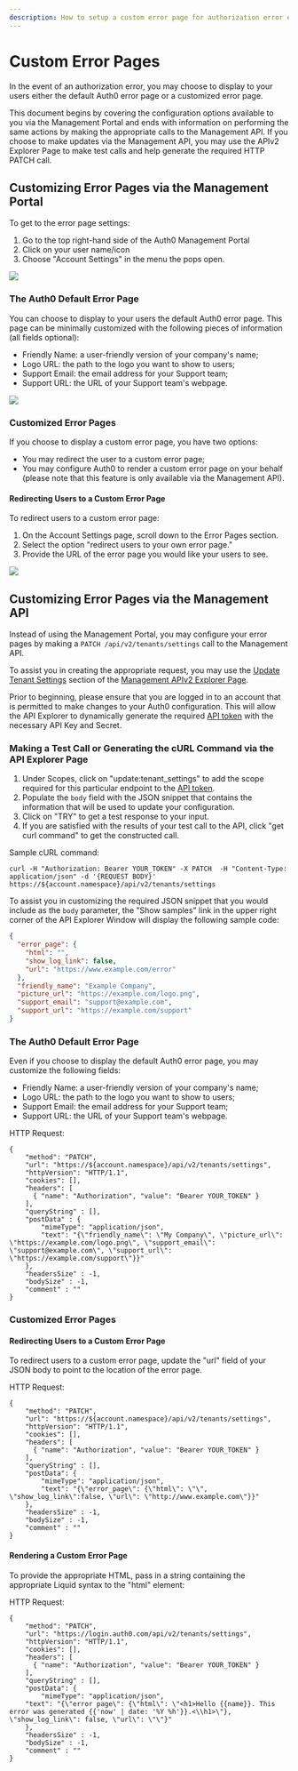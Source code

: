 ```yaml
---
description: How to setup a custom error page for authorization error events.
---
```


# Custom Error Pages

In the event of an authorization error, you may choose to display to your users either the default Auth0 error page or a customized error page.

This document begins by covering the configuration options available to you via the Management Portal and ends with information on performing the same actions by making the appropriate calls to the Management API. If you choose to make updates via the Management API, you may use the APIv2 Explorer Page to make test calls and help generate the required HTTP PATCH call.

## Customizing Error Pages via the Management Portal

To get to the error page settings:

1.  Go to the top right-hand side of the Auth0 Management Portal
2.  Click on your user name/icon
3.  Choose "Account Settings" in the menu the pops open.

![](/media/articles/error-pages/account-settings.png)

### The Auth0 Default Error Page

You can choose to display to your users the default Auth0 error page. This page can be minimally customized with the following pieces of information (all fields optional):

-  Friendly Name: a user-friendly version of your company's name;
-  Logo URL: the path to the logo you want to show to users;
-  Support Email: the email address for your Support team;
-  Support URL: the URL of your Support team's webpage.

![](/media/articles/error-pages/error-page-settings.png)

### Customized Error Pages

If you choose to display a custom error page, you have two options:

-  You may redirect the user to a custom error page;
-  You may configure Auth0 to render a custom error page on your behalf (please note that this feature is only available via the Management API).

#### Redirecting Users to a Custom Error Page

To redirect users to a custom error page:

1.  On the Account Settings page, scroll down to the Error Pages section.
2.  Select the option "redirect users to your own error page."
3.  Provide the URL of the error page you would like your users to see.

![](/media/articles/error-pages/redirect-error-page.png)

## Customizing Error Pages via the Management API

Instead of using the Management Portal, you may configure your error pages by making a `PATCH /api/v2/tenants/settings` call to the Management API.

To assist you in creating the appropriate request, you may use the [Update Tenant Settings](/api/v2#!/Tenants/patch_settings) section of the [Management APIv2 Explorer Page](/api/v2).

Prior to beginning, please ensure that you are logged in to an account that is permitted to make changes to your Auth0 configuration. This will allow the API Explorer to dynamically generate the required [API token](/api/v2/tokens) with the necessary API Key and Secret.

### Making a Test Call or Generating the cURL Command via the API Explorer Page

1.  Under Scopes, click on "update:tenant_settings" to add the scope required for this particular endpoint to the [API token](/api/v2/tokens).
2.  Populate the `body` field with the JSON snippet that contains the information that will be used to update your configuration.
3.  Click on "TRY" to get a test response to your input.
4.  If you are satisfied with the results of your test call to the API, click "get curl command" to get the constructed call.

Sample cURL command:

```text
curl -H "Authorization: Bearer YOUR_TOKEN" -X PATCH  -H "Content-Type: application/json" -d '{REQUEST BODY}' https://${account.namespace}/api/v2/tenants/settings
```

To assist you in customizing the required JSON snippet that you would include as the `body` parameter, the "Show samples" link in the upper right corner of the API Explorer Window will display the following sample code:

```json
{
  "error_page": {
    "html": "",
    "show_log_link": false,
    "url": "https://www.example.com/error"
  },
  "friendly_name": "Example Company",
  "picture_url": "https://example.com/logo.png",
  "support_email": "support@example.com",
  "support_url": "https://example.com/support"
}
```

### The Auth0 Default Error Page

Even if you choose to display the default Auth0 error page, you may customize the following fields:

-  Friendly Name: a user-friendly version of your company's name;
-  Logo URL: the path to the logo you want to show to users;
-  Support Email: the email address for your Support team;
-  Support URL: the URL of your Support team's webpage.

HTTP Request:

```har
{
    "method": "PATCH",
    "url": "https://${account.namespace}/api/v2/tenants/settings",
    "httpVersion": "HTTP/1.1",
    "cookies": [],
    "headers": [
      { "name": "Authorization", "value": "Bearer YOUR_TOKEN" }
    ],
    "queryString" : [],
    "postData" : {
        "mimeType": "application/json",
        "text": "{\"friendly_name\": \"My Company\", \"picture_url\": \"https://example.com/logo.png\", \"support_email\": \"support@example.com\", \"support_url\": \"https://example.com/support\"}}"
    },
    "headersSize" : -1,
    "bodySize" : -1,
    "comment" : ""
}
```

### Customized Error Pages

#### Redirecting Users to a Custom Error Page

To redirect users to a custom error page, update the "url" field of your JSON body to point to the location of the error page.

HTTP Request:

```har
{
    "method": "PATCH",
    "url": "https://${account.namespace}/api/v2/tenants/settings",
    "httpVersion": "HTTP/1.1",
    "cookies": [],
    "headers": [
      { "name": "Authorization", "value": "Bearer YOUR_TOKEN" }
    ],
    "queryString" : [],
    "postData": {
        "mimeType": "application/json",
        "text": "{\"error_page\": {\"html\": \"\", \"show_log_link\":false, \"url\": \"http://www.example.com\"}}"
    },
    "headersSize" : -1,
    "bodySize" : -1,
    "comment" : ""
}
```

#### Rendering a Custom Error Page

To provide the appropriate HTML, pass in a string containing the appropriate Liquid syntax to the "html" element:

HTTP Request:

```har
{
    "method": "PATCH",
    "url": "https://login.auth0.com/api/v2/tenants/settings",
    "httpVersion": "HTTP/1.1",
    "cookies": [],
    "headers": [
      { "name": "Authorization", "value": "Bearer YOUR_TOKEN" }
    ],
    "queryString" : [],
    "postData": {
        "mimeType": "application/json",
    "text": "{\"error page\": {\"html\": \"<h1>Hello {{name}}. This error was generated {{'now' | date: '%Y %h'}}.<\\h1>\"}, \"show_log_link\": false, \"url\": \"\"}"
    },
    "headersSize" : -1,
    "bodySize" : -1,
    "comment" : ""
}
```
